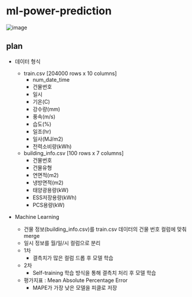 # ml-power-prediction
![image](https://github.com/power-prediction/ml-power-prediction/assets/57518426/3f005844-12c1-4c34-9203-6d63ed3b64bf)

## plan
- 데이터 형식
    - train.csv [204000 rows x 10 columns]
        - num_date_time
        - 건물번호 
        - 일시
        - 기온(C)
        - 강수량(mm)
        - 풍속(m/s)
        - 습도(%)
        - 일조(hr)
        - 일사(MJ/m2)
        - 전력소비량(kWh)     
    - building_info.csv [100 rows x 7 columns]
        - 건물번호 
        - 건물유형 
        - 연면적(m2)
        - 냉방면적(m2)
        - 태양광용량(kW)
        - ESS저장용량(kWh)
        - PCS용량(kW)

- Machine Learning
    - 건물 정보(building_info.csv)를 train.csv 데이터의 건물 번호 컬럼에 맞춰 merge
    - 일시 정보를 월/일/시 컬럼으로 분리
    - 1차
        - 결측치가 많은 컬럼 드롭 후 모델 학습
    - 2차
        - Self-training 학습 방식을 통해 결측치 처리 후 모델 학습
    - 평가지표 : Mean Absolute Percentage Error
        - MAPE가 가장 낮은 모델을 피클로 저장


 



